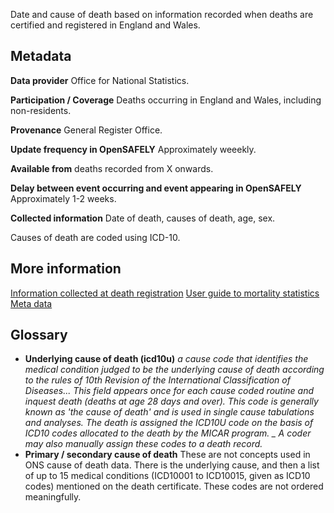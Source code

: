 Date and cause of death based on information recorded when deaths are certified and registered in England and Wales. 

## Metadata 

**Data provider** Office for National Statistics.

**Participation / Coverage** Deaths occurring in England and Wales, including non-residents. 

**Provenance** General Register Office.

**Update frequency in OpenSAFELY** Approximately weeekly.

**Available from** deaths recorded from X onwards.

**Delay between event occurring and event appearing in OpenSAFELY** Approximately 1-2 weeks.

**Collected information** Date of death, causes of death, age, sex.

Causes of death are coded using ICD-10.

## More information

[Information collected at death registration](https://www.ons.gov.uk/peoplepopulationandcommunity/birthsdeathsandmarriages/deaths/methodologies/userguidetomortalitystatisticsjuly2017#information-collected-at-death-registration)
[User guide to mortality statistics](https://www.ons.gov.uk/peoplepopulationandcommunity/birthsdeathsandmarriages/deaths/methodologies/userguidetomortalitystatisticsjuly2017)
[Meta data](https://www.ons.gov.uk/aboutus/transparencyandgovernance/freedomofinformationfoi/howdeathregistrationsarerecordedandstoredbyons)

## Glossary
* **Underlying cause of death (icd10u)** _a cause code that identifies the medical condition judged to be the underlying cause of death according to the rules of 10th Revision of the International Classification of Diseases..._
_This field appears once for each cause coded routine and inquest death (deaths at age 28 days and over)._
_This code is generally known as 'the cause of death' and is used in single cause tabulations and analyses._
_The death is assigned the ICD10U code on the basis of ICD10 codes allocated to the death by the MICAR program. _
A coder may also manually assign these codes to a death record._
* **Primary / secondary cause of death** These are not concepts used in ONS cause of death data. 
There is the underlying cause, and then a list of up to 15 medical conditions (ICD10001 to ICD10015, given as ICD10 codes) mentioned on the death certificate. 
These codes are not ordered meaningfully. 
